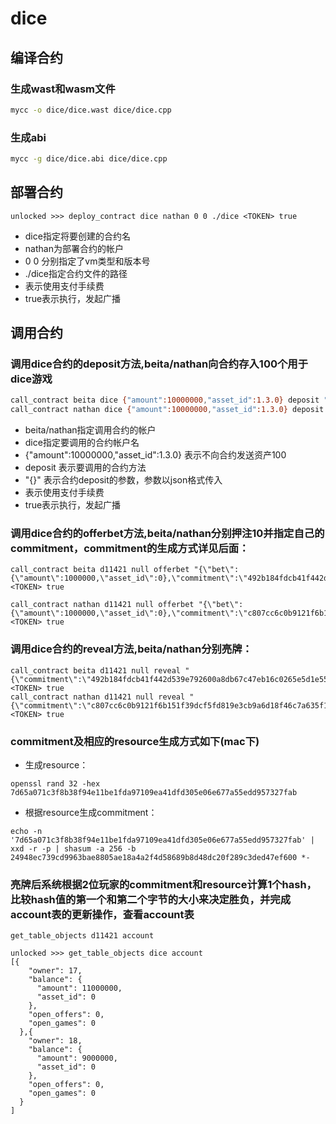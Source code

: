 
# dice

## 编译合约

### 生成wast和wasm文件

```bash
mycc -o dice/dice.wast dice/dice.cpp
```

### 生成abi

```bash
mycc -g dice/dice.abi dice/dice.cpp
```

## 部署合约

    unlocked >>> deploy_contract dice nathan 0 0 ./dice <TOKEN> true

* dice指定将要创建的合约名
* nathan为部署合约的帐户
* 0 0 分别指定了vm类型和版本号
* ./dice指定合约文件的路径
* <TOKEN>表示使用<TOKEN>支付手续费
* true表示执行，发起广播

## 调用合约

### 调用dice合约的deposit方法,beita/nathan向合约存入100个<TOKEN>用于dice游戏

```bash
call_contract beita dice {"amount":10000000,"asset_id":1.3.0} deposit "{}" <TOKEN> true
call_contract nathan dice {"amount":10000000,"asset_id":1.3.0} deposit "{}" <TOKEN> true
```

* beita/nathan指定调用合约的帐户
* dice指定要调用的合约帐户名
* {"amount":10000000,"asset_id":1.3.0} 表示不向合约发送资产100<TOKEN>
* deposit 表示要调用的合约方法
* "{}" 表示合约deposit的参数，参数以json格式传入
* <TOKEN>表示使用<TOKEN>支付手续费
* true表示执行，发起广播

### 调用dice合约的offerbet方法,beita/nathan分别押注10<TOKEN>并指定自己的commitment，commitment的生成方式详见后面：

    call_contract beita d11421 null offerbet "{\"bet\":{\"amount\":1000000,\"asset_id\":0},\"commitment\":\"492b184fdcb41f442d539e792600a8db67c47eb16c0265e5d1e553473f462486\"}" <TOKEN> true

    call_contract nathan d11421 null offerbet "{\"bet\":{\"amount\":1000000,\"asset_id\":0},\"commitment\":\"c807cc6c0b9121f6b151f39dcf5fd819e3cb9a6d18f46c7a635f1015148bcc76\"}" <TOKEN> true

### 调用dice合约的reveal方法,beita/nathan分别亮牌：

    call_contract beita d11421 null reveal "{\"commitment\":\"492b184fdcb41f442d539e792600a8db67c47eb16c0265e5d1e553473f462486\",\"source\":\"a80b8a6d1bf2cf798b045366d920531b2ce5f13082c4b2b08d53cfeab5d24b7a\"}" <TOKEN> true
    call_contract nathan d11421 null reveal "{\"commitment\":\"c807cc6c0b9121f6b151f39dcf5fd819e3cb9a6d18f46c7a635f1015148bcc76\",\"source\":\"5387ec637ac4bdbcf9577451cdc61f4d11ba600ba5540a27065a15aa3f8d45d1\"}" <TOKEN> true

### commitment及相应的resource生成方式如下(mac下)

* 生成resource：

```text
openssl rand 32 -hex
7d65a071c3f8b38f94e11be1fda97109ea41dfd305e06e677a55edd957327fab
```

* 根据resource生成commitment：

```text
echo -n '7d65a071c3f8b38f94e11be1fda97109ea41dfd305e06e677a55edd957327fab' | xxd -r -p | shasum -a 256 -b
24948ec739cd9963bae8805ae18a4a2f4d58689b8d48dc20f289c3ded47ef600 *-
```

### 亮牌后系统根据2位玩家的commitment和resource计算1个hash，比较hash值的第一个和第二个字节的大小来决定胜负，并完成account表的更新操作，查看account表

    get_table_objects d11421 account

    unlocked >>> get_table_objects dice account
    [{
        "owner": 17,
        "balance": {
          "amount": 11000000,
          "asset_id": 0
        },
        "open_offers": 0,
        "open_games": 0
      },{
        "owner": 18,
        "balance": {
          "amount": 9000000,
          "asset_id": 0
        },
        "open_offers": 0,
        "open_games": 0
      }
    ]
